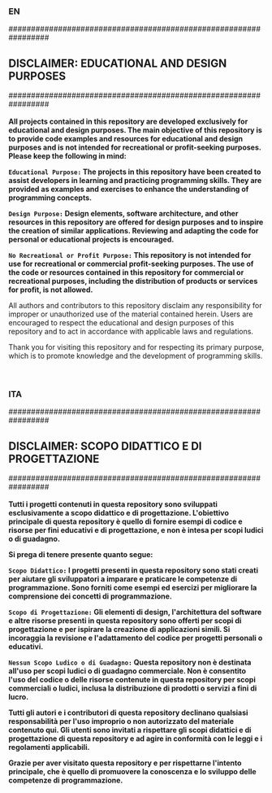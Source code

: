 ### EN
\#\#\#\#\#\#\#\#\#\#\#\#\#\#\#\#\#\#\#\#\#\#\#\#\#\#\#\#\#\#\#\#\#\#\#\#\#\#\#\#\#\#\#\#\#\#\#\#\#\#\#\#\#\#\#\#\#\#\#\#\#\#\#\#\#<br>
       <h2>DISCLAIMER: EDUCATIONAL AND DESIGN PURPOSES</h2>
\#\#\#\#\#\#\#\#\#\#\#\#\#\#\#\#\#\#\#\#\#\#\#\#\#\#\#\#\#\#\#\#\#\#\#\#\#\#\#\#\#\#\#\#\#\#\#\#\#\#\#\#\#\#\#\#\#\#\#\#\#\#\#\#\#
<br>
<br>
<b>
All projects contained in this repository are developed exclusively for educational and design purposes. The main objective of this repository is to provide code examples and resources for educational and design purposes and is not intended for recreational or profit-seeking purposes.
Please keep the following in mind:

```Educational Purpose:``` The projects in this repository have been created to assist developers in learning and practicing programming skills. They are provided as examples and exercises to enhance the understanding of programming concepts.

```Design Purpose:``` Design elements, software architecture, and other resources in this repository are offered for design purposes and to inspire the creation of similar applications. Reviewing and adapting the code for personal or educational projects is encouraged.

```No Recreational or Profit Purpose:``` This repository is not intended for use for recreational or commercial profit-seeking purposes. The use of the code or resources contained in this repository for commercial or recreational purposes, including the distribution of products or services for profit, is not allowed.
</b>

All authors and contributors to this repository disclaim any responsibility for improper or unauthorized use of the material contained herein. Users are encouraged to respect the educational and design purposes of this repository and to act in accordance with applicable laws and regulations.

Thank you for visiting this repository and for respecting its primary purpose, which is to promote knowledge and the development of programming skills.
<br>
<br>
<br>
### ITA
\#\#\#\#\#\#\#\#\#\#\#\#\#\#\#\#\#\#\#\#\#\#\#\#\#\#\#\#\#\#\#\#\#\#\#\#\#\#\#\#\#\#\#\#\#\#\#\#\#\#\#\#\#\#\#\#\#\#\#\#\#\#\#\#\#<br>
       <h2>DISCLAIMER: SCOPO DIDATTICO E DI PROGETTAZIONE</h2>
\#\#\#\#\#\#\#\#\#\#\#\#\#\#\#\#\#\#\#\#\#\#\#\#\#\#\#\#\#\#\#\#\#\#\#\#\#\#\#\#\#\#\#\#\#\#\#\#\#\#\#\#\#\#\#\#\#\#\#\#\#\#\#\#\#
<br>
<br>
<b>
Tutti i progetti contenuti in questa repository sono sviluppati esclusivamente a scopo didattico e di progettazione. L'obiettivo principale di questa repository è quello di fornire esempi di codice e risorse per fini educativi e di progettazione, e non è intesa per scopi ludici o di guadagno.

Si prega di tenere presente quanto segue:

```Scopo Didattico:``` I progetti presenti in questa repository sono stati creati per aiutare gli sviluppatori a imparare e praticare le competenze di programmazione. Sono forniti come esempi ed esercizi per migliorare la comprensione dei concetti di programmazione.

```Scopo di Progettazione:``` Gli elementi di design, l'architettura del software e altre risorse presenti in questa repository sono offerti per scopi di progettazione e per ispirare la creazione di applicazioni simili. Si incoraggia la revisione e l'adattamento del codice per progetti personali o educativi.

```Nessun Scopo Ludico o di Guadagno:``` Questa repository non è destinata all'uso per scopi ludici o di guadagno commerciale. Non è consentito l'uso del codice o delle risorse contenute in questa repository per scopi commerciali o ludici, inclusa la distribuzione di prodotti o servizi a fini di lucro.

Tutti gli autori e i contributori di questa repository declinano qualsiasi responsabilità per l'uso improprio o non autorizzato del materiale contenuto qui. Gli utenti sono invitati a rispettare gli scopi didattici e di progettazione di questa repository e ad agire in conformità con le leggi e i regolamenti applicabili.

Grazie per aver visitato questa repository e per rispettarne l'intento principale, che è quello di promuovere la conoscenza e lo sviluppo delle competenze di programmazione.
</b>
